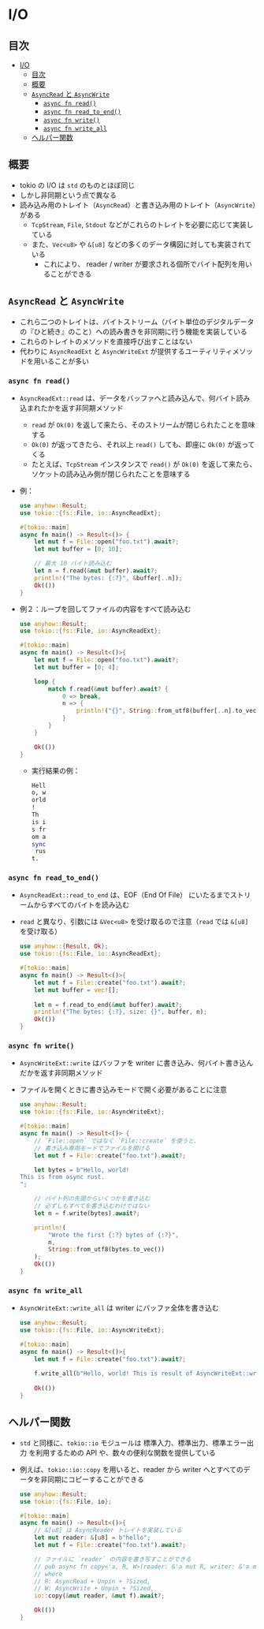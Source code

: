 # I/O

## 目次

- [I/O](#io)
  - [目次](#目次)
  - [概要](#概要)
  - [`AsyncRead` と `AsyncWrite`](#asyncread-と-asyncwrite)
    - [`async fn read()`](#async-fn-read)
    - [`async fn read_to_end()`](#async-fn-read_to_end)
    - [`async fn write()`](#async-fn-write)
    - [`async fn write_all`](#async-fn-write_all)
  - [ヘルパー関数](#ヘルパー関数)

## 概要

- tokio の I/O は `std` のものとほぼ同じ
- しかし非同期という点で異なる
- 読み込み用のトレイト（`AsyncRead`）と書き込み用のトレイト（`AsyncWrite`）がある
  - `TcpStream`, `File`, `Stdout` などがこれらのトレイトを必要に応じて実装している
  - また、`Vec<u8>` や `&[u8]` などの多くのデータ構図に対しても実装されている
    - これにより、 reader / writer が要求される個所でバイト配列を用いることができる

## `AsyncRead` と `AsyncWrite`

- これら二つのトレイトは、バイトストリーム（バイト単位のデジタルデータの『ひと続き』のこと）への読み書きを非同期に行う機能を実装している
- これらのトレイトのメソッドを直接呼び出すことはない
- 代わりに `AsyncReadExt` と `AsyncWriteExt` が提供するユーティリティメソッドを用いることが多い

### `async fn read()`

- `AsyncReadExt::read` は、データをバッファへと読み込んで、何バイト読み込まれたかを返す非同期メソッド
  - `read` が `Ok(0)` を返して来たら、そのストリームが閉じられたことを意味する
  - `Ok(0)` が返ってきたら、それ以上 `read()` しても、即座に `Ok(0)` が返ってくる
  - たとえば、`TcpStream` インスタンスで `read()` が `Ok(0)` を返して来たら、ソケットの読み込み側が閉じられたことを意味する

- 例：

  ```rust
  use anyhow::Result;
  use tokio::{fs::File, io::AsyncReadExt};

  #[tokio::main]
  async fn main() -> Result<()> {
      let mut f = File::open("foo.txt").await?;
      let mut buffer = [0; 10];

      // 最大 10 バイト読み込む
      let n = f.read(&mut buffer).await?;
      println!("The bytes: {:?}", &buffer[..n]);
      Ok(())
  }
  ```

- 例２：ループを回してファイルの内容をすべて読み込む

  ```rust
  use anyhow::Result;
  use tokio::{fs::File, io::AsyncReadExt};

  #[tokio::main]
  async fn main() -> Result<()>{
      let mut f = File::open("foo.txt").await?;
      let mut buffer = [0; 4];

      loop {
          match f.read(&mut buffer).await? {
              0 => break,
              n => {
                  println!("{}", String::from_utf8(buffer[..n].to_vec()).unwrap())
              }
          }
      }

      Ok(())
  }
  ```

  - 実行結果の例：

    ```sh
    Hell
    o, w
    orld
    !
    Th
    is i
    s fr
    om a
    sync
     rus
    t.

    ```

### `async fn read_to_end()`

- `AsyncReadExt::read_to_end` は、EOF（End Of File） にいたるまでストリームからすべてのバイトを読み込む
- `read` と異なり、引数には `&Vec<u8>` を受け取るので注意（`read` では `&[u8]` を受け取る）

  ```rust
  use anyhow::{Result, Ok};
  use tokio::{fs::File, io::AsyncReadExt};

  #[tokio::main]
  async fn main() -> Result<()>{
      let mut f = File::create("foo.txt").await?;
      let mut buffer = vec![];
      
      let n = f.read_to_end(&mut buffer).await?;
      println!("The bytes: {:?}, size: {}", buffer, n);
      Ok(())
  }
  ```

### `async fn write()`

- `AsyncWriteExt::write` はバッファを writer に書き込み、何バイト書き込んだかを返す非同期メソッド
- ファイルを開くときに書き込みモードで開く必要があることに注意

  ```rust
  use anyhow::Result;
  use tokio::{fs::File, io::AsyncWriteExt};

  #[tokio::main]
  async fn main() -> Result<()> {
      // `File::open` ではなく `File::create` を使うと、
      // 書き込み専用モードでファイルを開ける
      let mut f = File::create("foo.txt").await?;

      let bytes = b"Hello, world!
  This is from async rust.
  ";

      // バイト列の先頭からいくつかを書き込む
      // 必ずしもすべてを書き込むわけではない
      let n = f.write(bytes).await?;

      println!(
          "Wrote the first {:?} bytes of {:?}",
          n,
          String::from_utf8(bytes.to_vec())
      );
      Ok(())
  }
  ```

### `async fn write_all`

- `AsyncWriteExt::write_all` は writer にバッファ全体を書き込む

  ```rust
  use anyhow::Result;
  use tokio::{fs::File, io::AsyncWriteExt};

  #[tokio::main]
  async fn main() -> Result<()>{
      let mut f = File::create("foo.txt").await?;
      
      f.write_all(b"Hello, world! This is result of AsyncWriteExt::write_all method.").await?;
      
      Ok(())
  }
  ```

## ヘルパー関数

- `std` と同様に、`tokio::io` モジュールは 標準入力、標準出力、標準エラー出力 を利用するための API や、数々の便利な関数を提供している
- 例えば、`tokio::io::copy` を用いると、reader から writer へとすべてのデータを非同期にコピーすることができる

  ```rust
  use anyhow::Result;
  use tokio::{fs::File, io};

  #[tokio::main]
  async fn main() -> Result<()>{
      // &[u8] は AsyncReader トレイトを実装している
      let mut reader: &[u8] = b"hello";
      let mut f = File::create("foo.txt").await?;

      // ファイルに `reader` の内容を書き写すことができる
      // pub async fn copy<'a, R, W>(reader: &'a mut R, writer: &'a mut W) -> io::Result<u64>
      // where
      // R: AsyncRead + Unpin + ?Sized,
      // W: AsyncWrite + Unpin + ?Sized,
      io::copy(&mut reader, &mut f).await?;

      Ok(())
  }
  ```

